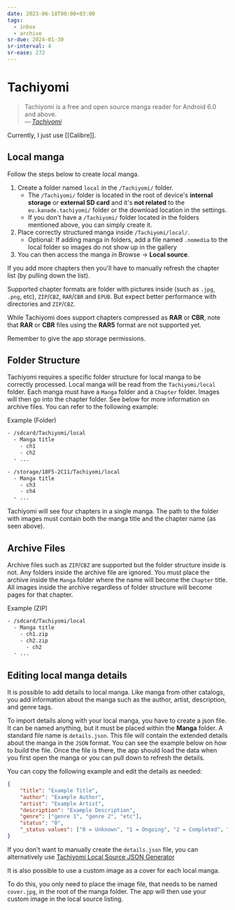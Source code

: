```yaml
---
date: 2023-06-18T00:00+03:00
tags:
  - inbox
  - archive
sr-due: 2024-01-30
sr-interval: 4
sr-ease: 272
---
```


# Tachiyomi

> Tachiyomi is a free and open source manga reader for Android 6.0 and above.\
> — <cite>[Tachiyomi](https://tachiyomi.org/)</cite>

Currently, I just use [[Calibre]].

## Local manga

Follow the steps below to create local manga.

1.  Create a folder named `local` in the `/Tachiyomi/` folder.
    - The `/Tachiyomi/` folder is located in the root of device's **internal
      storage** or **external SD card** and it's **not related** to the
      `eu.kanade.tachiyomi/` folder or the download location in the settings.
    - If you don't have a `/Tachiyomi/` folder located in the folders mentioned
      above, you can simply create it.
2.  Place correctly structured manga inside `/Tachiyomi/local/`.
    - Optional: If adding manga in folders, add a file named `.nomedia` to the
      local folder so images do not show up in the gallery
3.  You can then access the manga in Browse → **Local source**.

If you add more chapters then you'll have to manually refresh the chapter list
(by pulling down the list).

Supported chapter formats are folder with pictures inside (such as `.jpg`,
`.png`, etc), `ZIP`/`CBZ`, `RAR`/`CBR` and `EPUB`. But expect better performance
with directories and `ZIP`/`CBZ`.

While Tachiyomi does support chapters compressed as **RAR** or **CBR**, note
that **RAR** or **CBR** files using the **RAR5** format are not supported yet.

Remember to give the app storage permissions.

## Folder Structure

Tachiyomi requires a specific folder structure for local manga to be correctly
processed. Local manga will be read from the `Tachiyomi/local` folder. Each
manga must have a `Manga` folder and a `Chapter` folder. Images will then go
into the chapter folder. See below for more information on archive files. You
can refer to the following example:

Example (Folder)

```bash
- /sdcard/Tachiyomi/local
  - Manga title
    - ch1
    - ch2
  - ...

- /storage/18F5-2C11/Tachiyomi/local
  - Manga title
    - ch3
    - ch4
  - ...
```

Tachiyomi will see four chapters in a single manga. The path to the folder with
images must contain both the manga title and the chapter name (as seen above).

## Archive Files

Archive files such as `ZIP`/`CBZ` are supported but the folder structure inside
is not. Any folders inside the archive file are ignored. You must place the
archive inside the `Manga` folder where the name will become the `Chapter`
title. All images inside the archive regardless of folder structure will become
pages for that chapter.

Example (ZIP)

```sh
- /sdcard/Tachiyomi/local
  - Manga title
    - ch1.zip
    - ch2.zip
      - ch2
  - ...
```

## Editing local manga details

It is possible to add details to local manga. Like manga from other catalogs,
you add information about the manga such as the author, artist, description, and
genre tags.

To import details along with your local manga, you have to create a json file.
It can be named anything, but it must be placed within the **Manga** folder. A
standard file name is `details.json`. This file will contain the extended
details about the manga in the `JSON` format. You can see the example below on
how to build the file. Once the file is there, the app should load the data when
you first open the manga or you can pull down to refresh the details.

You can copy the following example and edit the details as needed:

```json
{
    "title": "Example Title",
    "author": "Example Author",
    "artist": "Example Artist",
    "description": "Example Description",
    "genre": ["genre 1", "genre 2", "etc"],
    "status": "0",
    "_status values": ["0 = Unknown", "1 = Ongoing", "2 = Completed", "3 = Licensed", "4 = Publishing finished", "5 = Cancelled", "6 = On hiatus"]
}
```

If you don't want to manually create the `details.json` file, you can
alternatively use
[Tachiyomi Local Source JSON Generator](https://tachi-local.netlify.app/?utm_source=tachi-website&utm_medium=referral&utm_campaign=tachi-website)

It is also possible to use a custom image as a cover for each local manga.

To do this, you only need to place the image file, that needs to be named
`cover.jpg`, in the root of the manga folder. The app will then use your custom
image in the local source listing.
